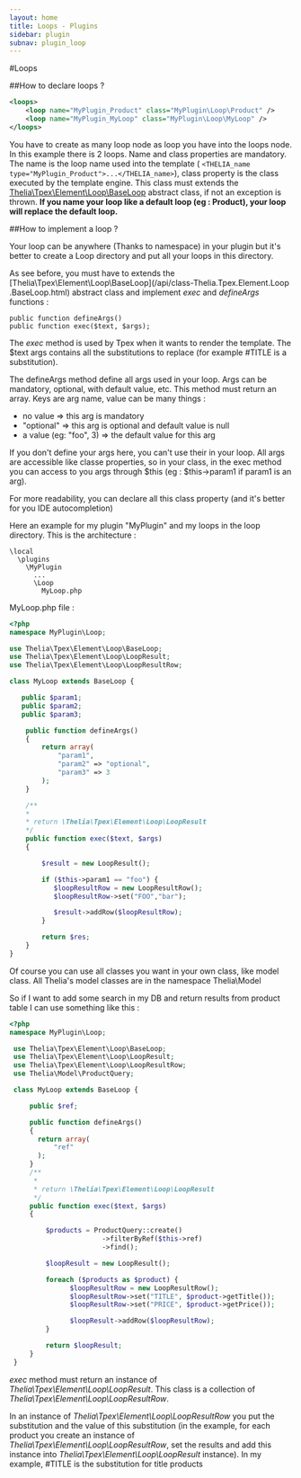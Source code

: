 ```yaml
---
layout: home
title: Loops - Plugins
sidebar: plugin
subnav: plugin_loop
---
```


#Loops

##How to declare loops ?

```xml
<loops>
    <loop name="MyPlugin_Product" class="MyPlugin\Loop\Product" />
    <loop name="MyPlugin_MyLoop" class="MyPlugin\Loop\MyLoop" />
</loops>
```

You have to create as many loop node as loop you have into the loops node. In this example there is 2 loops. Name and
class properties are mandatory. The name is the loop name used into the template ( ```<THELIA_name
type="MyPlugin_Product">...</THELIA_name>```), class property is the class executed by the template engine. This
class must extends the [Thelia\Tpex\Element\Loop\BaseLoop](/api/class-Thelia.Tpex.Element.Loop.BaseLoop.html)
abstract class, if not an exception is thrown.
**If you name your loop like a default loop (eg : Product), your loop will replace the default loop.**

##How to implement a loop ?

Your loop can be anywhere (Thanks to namespace) in your plugin but it's better to create a Loop directory and put all
 your loops in this directory.

 As see before, you must have to extends the [Thelia\Tpex\Element\Loop\BaseLoop](/api/class-Thelia.Tpex.Element.Loop
 .BaseLoop.html) abstract class and implement *exec* and *defineArgs* functions :

 ```
 public function defineArgs()
 public function exec($text, $args);
 ```

 The *exec* method is used by Tpex when it wants to render the template. The $text args contains all the substitutions
 to replace (for example #TITLE is a substitution).

 The defineArgs method define all args used in your loop. Args can be mandatory, optional, with default value,
 etc. This method must return an array. Keys are arg name, value can be many things :

*   no value => this arg is mandatory
*   "optional" => this arg is optional and default value is null
*   a value (eg: "foo", 3) => the default value for this arg

 If you don't define your args here, you can't use their in your loop. All args are accessible like classe properties,
  so in your class, in the exec method you can access to you args through $this (eg : $this->param1 if param1 is an
  arg).

  For more readability, you can declare all this class property (and it's better for you IDE autocompletion)

 Here an example for my plugin "MyPlugin" and my loops in the loop directory. This is the architecture :

 ```
 \local
   \plugins
     \MyPlugin
       ...
       \Loop
         MyLoop.php
 ```

 MyLoop.php file :

 ```php
 <?php
 namespace MyPlugin\Loop;

 use Thelia\Tpex\Element\Loop\BaseLoop;
 use Thelia\Tpex\Element\Loop\LoopResult;
 use Thelia\Tpex\Element\Loop\LoopResultRow;

 class MyLoop extends BaseLoop {

    public $param1;
    public $param2;
    public $param3;

     public function defineArgs()
     {
         return array(
             "param1",
             "param2" => "optional",
             "param3" => 3
         );
     }

     /**
     *
     * return \Thelia\Tpex\Element\Loop\LoopResult
     */
     public function exec($text, $args)
     {

         $result = new LoopResult();

         if ($this->param1 == "foo") {
            $loopResultRow = new LoopResultRow();
            $loopResultRow->set("FOO","bar");

            $result->addRow($loopResultRow);
         }

         return $res;
     }
 }

 ```

 Of course you can use all classes you want in your own class, like model class. All Thelia's model classes are in the
 namespace Thelia\Model

 So if I want to add some search in my DB and return results from product table I can use something like this :

 ```php
 <?php
 namespace MyPlugin\Loop;

  use Thelia\Tpex\Element\Loop\BaseLoop;
  use Thelia\Tpex\Element\Loop\LoopResult;
  use Thelia\Tpex\Element\Loop\LoopResultRow;
  use Thelia\Model\ProductQuery;

  class MyLoop extends BaseLoop {

      public $ref;

      public function defineArgs()
      {
        return array(
            "ref"
        );
      }
      /**
       *
       * return \Thelia\Tpex\Element\Loop\LoopResult
       */
      public function exec($text, $args)
      {

          $products = ProductQuery::create()
                        ->filterByRef($this->ref)
                        ->find();

          $loopResult = new LoopResult();

          foreach ($products as $product) {
                $loopResultRow = new LoopResultRow();
                $loopResultRow->set("TITLE", $product->getTitle());
                $loopResultRow->set("PRICE", $product->getPrice());

                $loopResult->addRow($loopResultRow);
          }

          return $loopResult;
      }
  }
```

*exec* method must return an instance of *Thelia\Tpex\Element\Loop\LoopResult*. This class is a collection of
*Thelia\Tpex\Element\Loop\LoopResultRow*.

In an instance of *Thelia\Tpex\Element\Loop\LoopResultRow* you put the substitution and the value of this
substitution (in the example, for each product you create an instance of *Thelia\Tpex\Element\Loop\LoopResultRow*,
set the results and add this instance into *Thelia\Tpex\Element\Loop\LoopResult* instance). In my example,
\#TITLE is the substitution for title products
